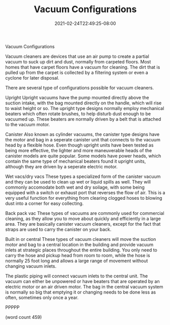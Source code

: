 ﻿---
title: "Vacuum Configurations"
date: 2021-02-24T22:49:25-08:00
description: "Vacuum Cleaners Tips for Web Success"
featured_image: "/images/Vacuum Cleaners.jpg"
tags: ["Vacuum Cleaners"]
---

Vacuum Configurations

Vacuum cleaners are devices that use an air pump to
create a partial vacuum to suck up dirt and dust,
normally from carpeted floors.  Most homes that have
carpet floors have a vacuum for cleaning.  The dirt
that is pulled up from the carpet is collected by
a filtering system or even a cyclone for later
disposal.

There are several type of configurations possible
for vacuum cleaners.

Upright
Upright vacuums have the pump mounted directly above
the suction intake, with the bag mounted directly on
the handle, which will rise to waist height or so.
The upright type designs normally employ mechanical
beaters which often rotate brushes, to help disturb
dust enough to be vacuumed up.  These beaters are 
normally driven by a belt that is attached to the
vacuum motor.

Canister
Also known as cylinder vacuums, the canister type
designs have the motor and bag in a seperate canister
unit that connects to the vacuum head by a flexible
hose.  Even though upright units have been tested
as being more effective, the lighter and more
maneuverable heads of the canister models are quite
popular.  Some models have power heads, which contain
the same type of mechanical beaters found it upright
units, although they are driven by a seperate electric
motor.

Wet vacs/dry vacs
These types a specialized form of the canister
vacuum and they can be used to clean up wet or liquid
spills as well.  They will commonly accomodate both
wet and dry soilage, with some being equipped with
a switch or exhaust port that reverses the flow of
air.  This is a very useful function for everything
from clearing clogged hoses to blowing dust into a
corner for easy collecting.

Back pack vac
These types of vacuums are commonly used for 
commercial cleaning, as they allow you to move about
quickly and efficiently in a large area.  They are
basically canister vacuum cleaners, except for the
fact that straps are used to carry the canister
on your back.

Built in or central
These types of vacuum cleaners will move the suction
motor and bag to a central location in the building
and provide vacuum inlets at strategic places
throughout the entire building.  You only need to
carry the hose and pickup head from room to room,
while the hose is normally 25 foot long and allows
a large range of movement without changing vacuum
inlets.

The plastic piping will connect vacuum inlets to
the central unit.  The vacuum can either be unpowered
or have beaters that are operated by an electric
motor or an air driven motor.  The bag in the 
central vacuum system is normally so big that 
emptying it or changing needs to be done less as
often, sometimes only once a year.

PPPPP

(word count 459)

